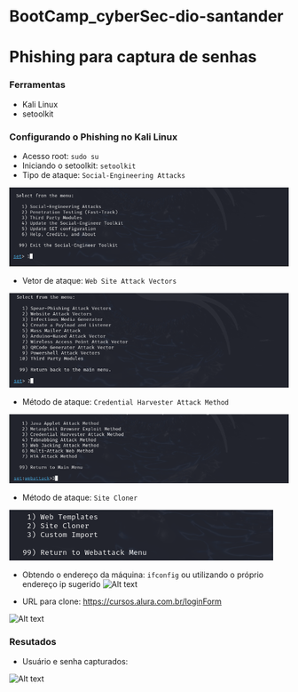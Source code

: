 # BootCamp_cyberSec-dio-santander

# Phishing para captura de senhas

### Ferramentas

- Kali Linux
- setoolkit

### Configurando o Phishing no Kali Linux

- Acesso root: ``` sudo su ```
- Iniciando o setoolkit: ``` setoolkit ```
- Tipo de ataque: ``` Social-Engineering Attacks ```

![Alt text](./opc1.png "Optional title")
  
- Vetor de ataque: ``` Web Site Attack Vectors ```

![Alt text](./opc2.png "Optional title")
  
- Método de ataque: ```Credential Harvester Attack Method ```

![Alt text](./opc3.png "Optional title")
  
- Método de ataque: ``` Site Cloner ```
  
![Alt text](./opc4.png "Optional title")
  
- Obtendo o endereço da máquina: ``` ifconfig ``` ou utilizando o próprio endereço ip sugerido 
![Alt text](./ip.png "Optional title")

- URL para clone: https://cursos.alura.com.br/loginForm

![Alt text](./clone.png "Optional title")


### Resutados

- Usuário e senha capturados:

![Alt text](./CapturaDeSenha.png "Optional title")
